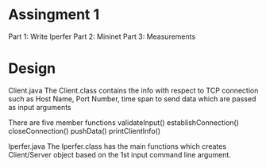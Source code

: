 # Assingment 1
Part 1: Write Iperfer
Part 2: Mininet
Part 3: Measurements

# Design

Client.java
   The Client.class contains the info with respect to TCP connection
   such as Host Name, Port Number, time span to send data which are
   passed as input arguments

   There are five member functions
	validateInput()
	establishConnection()
	closeConnection()
	pushData()
	printClientInfo()

Iperfer.java
   The Iperfer.class has the main functions which creates Client/Server
   object based on the 1st input command line argument.

